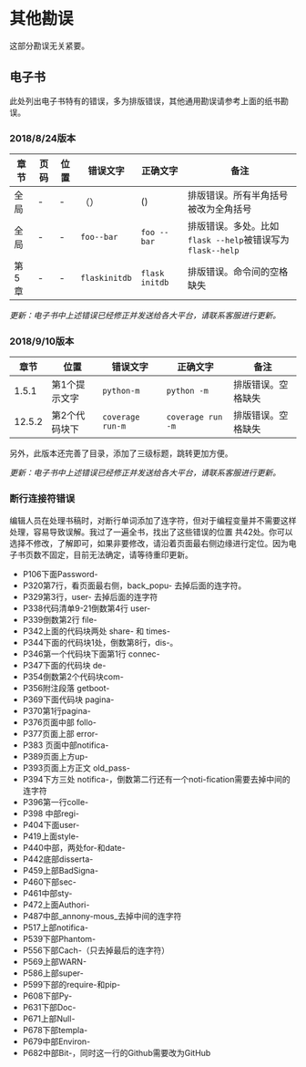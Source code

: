 # 其他勘误

这部分勘误无关紧要。


## 电子书

此处列出电子书特有的错误，多为排版错误，其他通用勘误请参考上面的纸书勘误。

### 2018/8/24版本

章节 | 页码 | 位置 | 错误文字 | 正确文字 | 备注 |
--- | --- | --- | --- | --- | ---
| 全局 | - | -  | （） | () | 排版错误。所有半角括号被改为全角括号 |
| 全局 | - | -  | `foo--bar` | `foo --bar` | 排版错误。多处。比如`flask --help`被错误写为`flask--help` |
| 第5章 | - | - | `flaskinitdb` | `flask initdb` | 排版错误。命令间的空格缺失 |

*更新：电子书中上述错误已经修正并发送给各大平台，请联系客服进行更新。*

### 2018/9/10版本

章节 | 位置 | 错误文字 | 正确文字 | 备注 |
--- | --- | --- | --- | ---
| 1.5.1 | 第1个提示文字 | `python-m` | `python -m` | 排版错误。空格缺失 |
| 12.5.2 | 第2个代码块下 | `coverage run-m` | `coverage run -m` | 排版错误。空格缺失 |

另外，此版本还完善了目录，添加了三级标题，跳转更加方便。

*更新：电子书中上述错误已经修正并发送给各大平台，请联系客服进行更新。*

### 断行连接符错误

编辑人员在处理书稿时，对断行单词添加了连字符，但对于编程变量并不需要这样处理，容易导致误解。我过了一遍全书，找出了这些错误的位置
共42处。你可以选择不修改，了解即可，如果非要修改，请沿着页面最右侧边缘进行定位。因为电子书页数不固定，目前无法确定，请等待重印更新。

* P106下面Password-
* P320第7行，看页面最右侧，back_popu- 去掉后面的连字符。
* P329第3行，user- 去掉后面的连字符
* P338代码清单9-21倒数第4行 user-
* P339倒数第2行 file-
* P342上面的代码块两处 share- 和 times-
* P344下面的代码块1处，倒数第8行，dis-。
* P346第一个代码块下面第1行 connec-
* P347下面的代码块 de-
* P354倒数第2个代码块com-
* P356附注段落 getboot-
* P369下面代码块 pagina-
* P370第1行pagina-
* P376页面中部 follo-
* P377页面上部 error-
* P383 页面中部notifica-
* P389页面上方up-
* P393页面上方正文 old_pass-
* P394下方三处 notifica-，倒数第二行还有一个noti-fication需要去掉中间的连字符
* P396第一行colle-
* P398 中部regi-
* P404下面user-
* P419上面style-
* P440中部，两处for-和date-
* P442底部disserta-
* P459上部BadSigna-
* P460下部sec-
* P461中部sty-
* P472上面Authori-
* P487中部_annony-mous_去掉中间的连字符
* P517上部notifica-
* P539下部Phantom-
* P556下部Cach-（只去掉最后的连字符）
* P569上部WARN-
* P586上部super-
* P599下部的require-和pip-
* P608下部Py-
* P631下部Doc-
* P671上部Null-
* P678下部templa-
* P679中部Environ-
* P682中部Bit-，同时这一行的Github需要改为GitHub